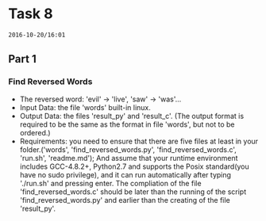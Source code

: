 # Task 8 #
`2016-10-20/16:01`

## Part 1 ##
### Find Reversed Words ###
* The reversed word: 'evil' -> 'live', 'saw' -> 'was'...
* Input Data: the file 'words' built-in linux.
* Output Data: the files 'result_py' and 'result_c'. (The output format is required to be the same as the format in file 'words', but not to be ordered.)
* Requirements: you need to ensure that there are five files at least in your folder.('words', 'find_reversed_words.py', 'find_reversed_words.c', 'run.sh', 'readme.md'); And assume that your runtime environment includes GCC-4.8.2+, Python2.7 and supports the Posix standard(you have no sudo privilege), and it can run automatically after typing './run.sh' and pressing enter. The compliation of the file 'find_reversed_words.c' should be later than the running of the script 'find_reversed_words.py' and earlier than the creating of the file 'result_py'.